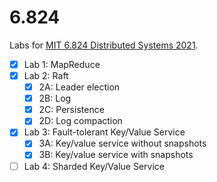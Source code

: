 # 6.824
Labs for [MIT 6.824 Distributed Systems 2021](http://nil.csail.mit.edu/6.824/2021/).

- [X] Lab 1: MapReduce
- [X] Lab 2: Raft
    - [X] 2A: Leader election
    - [X] 2B: Log
    - [X] 2C: Persistence
    - [X] 2D: Log compaction
- [X] Lab 3: Fault-tolerant Key/Value Service
    - [X] 3A: Key/value service without snapshots
    - [X] 3B: Key/value service with snapshots
- [ ] Lab 4: Sharded Key/Value Service
